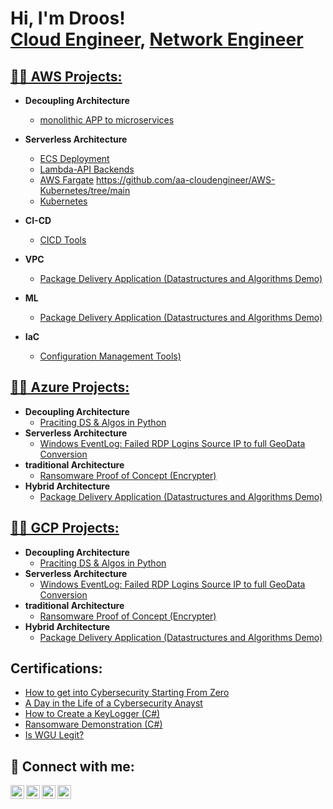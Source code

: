 <h1>Hi, I'm Droos! <br/><a href="https://github.com/aa-cloudengineer">Cloud Engineer</a>, <a href="https://github.com/aa-cloudengineer">Network Engineer</a></h1>

<h2><a href="https://github.com/aa-cloudengineer/aa-cloudengineer/?tab=readme-ov-file"> 👨‍💻 AWS Projects:</a></h2>

- <b>Decoupling Architecture</b>
  - [monolithic APP to microservices](https://github.com/aa-cloudengineer/monolithic-applications-to-microservices)
- <b>Serverless Architecture</b>
  - [ECS Deployment](https://github.com/aa-cloudengineer/ECS-Deployment)
  - [Lambda-API Backends](https://github.com/aa-cloudengineer/-Lambda-APIGW-S3-Dynamodb-Cognito-Amplify/tree/main)
  - [AWS Fargate](https://github.com/aa-cloudengineer/AWS-Fargate)
 https://github.com/aa-cloudengineer/AWS-Kubernetes/tree/main
  - [Kubernetes](https://github.com/aa-cloudengineer/AWS-Kubernetes)
- <b>CI-CD </b>
  - [CICD Tools](https://github.com/aa-cloudengineer/CI-CD)
 
- <b>VPC</b>
  - [Package Delivery Application (Datastructures and Algorithms Demo)](https://github.com/joshmadakor1/Package-Delivery-Pathfinding-Algorithm)
- <b>ML</b>
  - [Package Delivery Application (Datastructures and Algorithms Demo)](https://github.com/joshmadakor1/Package-Delivery-Pathfinding-Algorithm)
- <b>IaC</b>
  - [Configuration Management Tools)](https://github.com/joshmadakor1/Package-Delivery-Pathfinding-Algorithm)
    
<h2><a href="https://github.com/aa-cloudengineer/Azure-Projects"> 👨‍💻 Azure Projects:</a></h2>

- <b>Decoupling Architecture</b>
  - [Praciting DS & Algos in Python](https://github.com/joshmadakor1/Algorithms-Practice)
- <b>Serverless Architecture</b>
  - [Windows EventLog: Failed RDP Logins Source IP to full GeoData Conversion](https://github.com/joshmadakor1/Sentinel-Lab)
- <b>traditional  Architecture </b>
  - [Ransomware Proof of Concept (Encrypter)](https://github.com/joshmadakor1/EncrypterPOC)
- <b>Hybrid Architecture</b>
  - [Package Delivery Application (Datastructures and Algorithms Demo)](https://github.com/joshmadakor1/Package-Delivery-Pathfinding-Algorithm)

 <h2><a href="https://github.com/aa-cloudengineer/GCP-Projects"> 👨‍💻 GCP Projects:</a></h2>

- <b>Decoupling Architecture</b>
  - [Praciting DS & Algos in Python](https://github.com/joshmadakor1/Algorithms-Practice)
- <b>Serverless Architecture</b>
  - [Windows EventLog: Failed RDP Logins Source IP to full GeoData Conversion](https://github.com/joshmadakor1/Sentinel-Lab)
- <b>traditional  Architecture </b>
  - [Ransomware Proof of Concept (Encrypter)](https://github.com/joshmadakor1/EncrypterPOC)
- <b>Hybrid Architecture</b>
  - [Package Delivery Application (Datastructures and Algorithms Demo)](https://github.com/joshmadakor1/Package-Delivery-Pathfinding-Algorithm)

      
<h2>Certifications: </h2>

- [How to get into Cybersecurity Starting From Zero](https://www.youtube.com/watch?v=a83ASGn_V_s)
- [A Day in the Life of a Cybersecurity Anayst](https://www.youtube.com/watch?v=uHy3oM7NnoU)
- [How to Create a KeyLogger (C#)](https://www.youtube.com/watch?v=N-L9hklSlNk)
- [Ransomware Demonstration (C#)](https://www.youtube.com/watch?v=OfvdQeh79s0)
- [Is WGU Legit?](https://www.youtube.com/watch?v=E2MwRWxDBkA)

<h2> 🤳 Connect with me:</h2>

[<img align="left" alt="Drooschuck | YouTube" width="22px" src="https://cdn.jsdelivr.net/npm/simple-icons@v3/icons/youtube.svg" />][youtube]
[<img align="left" alt="Drooschuck  | Twitter" width="22px" src="https://cdn.jsdelivr.net/npm/simple-icons@v3/icons/twitter.svg" />][twitter]
[<img align="left" alt="Drooschuck  | LinkedIn" width="22px" src="https://cdn.jsdelivr.net/npm/simple-icons@v3/icons/linkedin.svg" />][linkedin]
[<img align="left" alt="Drooschuck  | Instagram" width="22px" src="https://cdn.jsdelivr.net/npm/simple-icons@v3/icons/instagram.svg" />][instagram]

[twitter]: https://twitter.com/Drooschuck 
[youtube]: https://www.youtube.com/c/Drooschuck 
[instagram]: https://www.instagram.com/Drooschuck 
[linkedin]: https://linkedin.com/in/Drooschuck 

<!--
 is a ✨ _special_ ✨ repository because its `README.md` (this file) appears on your GitHub profile.

Here are some ideas to get you started:

- 🔭 I’m currently working on ...
- 🌱 I’m currently learning ...
- 👯 I’m looking to collaborate on ...
- 🤔 I’m looking for help with ...
- 💬 Ask me about ...
- 📫 How to reach me: ...
- 😄 Pronouns: ...
- ⚡ Fun fact: ...
-->
